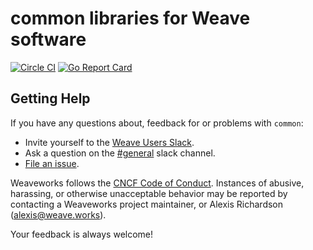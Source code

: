 # common libraries for Weave software

[![Circle CI](https://circleci.com/gh/weaveworks/common/tree/master.svg?style=shield)](https://circleci.com/gh/weaveworks/common/tree/master)
[![Go Report Card](https://goreportcard.com/badge/github.com/weaveworks/common)](https://goreportcard.com/report/github.com/weaveworks/common)

## <a name="help"></a>Getting Help

If you have any questions about, feedback for or problems with `common`:

- Invite yourself to the <a href="https://slack.weave.works/" target="_blank">Weave Users Slack</a>.
- Ask a question on the [#general](https://weave-community.slack.com/messages/general/) slack channel.
- [File an issue](https://github.com/weaveworks/common/issues/new).

Weaveworks follows the [CNCF Code of Conduct](https://github.com/cncf/foundation/blob/master/code-of-conduct.md). Instances of abusive, harassing, or otherwise unacceptable behavior may be reported by contacting a Weaveworks project maintainer, or Alexis Richardson (alexis@weave.works).

Your feedback is always welcome!
